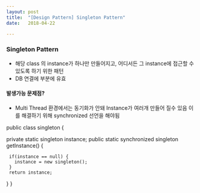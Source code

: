```yaml
---
layout: post
title:  "[Design Pattern] Singleton Pattern"
date:   2018-04-22

---
```


### Singleton Pattern

+ 해당 class 의 instance가 하나만 만들어지고, 어디서든 그 instance에 접근할 수 있도록 하기 위한 패턴
+ DB 연결에 부분에 유효

#### 발생가능 문제점?
+ Multi Thread 환경에서는 동기화가 안돼 Instance가 여러개 만들어 질수 있음 이를 해결하기 위해 synchronized 선언을 해야됨

public class singleton {

  private static singleton instance;
  public static synchronized singleton getInstance() {

     if(instance == null) {
       instance = new singleton();
     }
     return instance;
   }
 }
